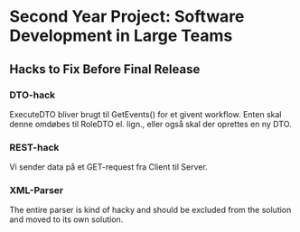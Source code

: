Second Year Project: Software Development in Large Teams
=====

Hacks to Fix Before Final Release
-----

### DTO-hack
ExecuteDTO bliver brugt til GetEvents() for et givent workflow. 
Enten skal denne omdøbes til RoleDTO el. lign., eller også skal der oprettes en ny DTO. 

### REST-hack
Vi sender data på et GET-request fra Client til Server. 

### XML-Parser
The entire parser is kind of hacky and should be excluded from the solution and moved to its own solution. 
